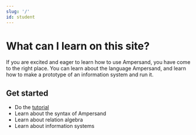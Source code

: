 ```yaml
---
slug: '/'
id: student
---
```


# What can I learn on this site?
If you are excited and eager to learn how to use Ampersand, you have come to the right place.
You can learn about the language Ampersand, and learn how to make a prototype of an information system and run it.

## Get started
* Do the [tutorial](Ampersand/tutorial-rap3)
* Learn about the syntax of Ampersand
* Learn about relation algebra
* Learn about information systems
